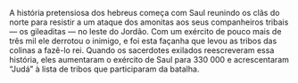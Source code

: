 ﻿A história pretensiosa dos hebreus começa com Saul reunindo os clãs do norte para resistir a um ataque dos amonitas aos seus companheiros tribais — os gileaditas — no leste do Jordão. Com um exército de pouco mais de três mil ele derrotou o inimigo, e foi esta façanha que levou as tribos das colinas a fazê-lo rei. Quando os sacerdotes exilados reescreveram essa história, eles aumentaram o exército de Saul para 330 000 e acrescentaram “Judá” à lista de tribos que participaram da batalha.